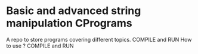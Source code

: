 # Basic and advanced string manipulation CPrograms
A repo to store programs covering different topics.
COMPILE and RUN
How to use ?
COMPILE and RUN

